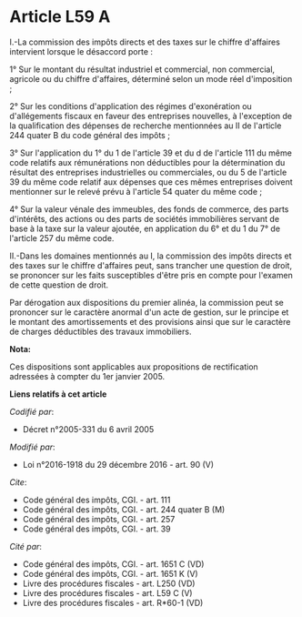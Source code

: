 # Article L59 A

I.-La commission des impôts directs et des taxes sur le chiffre d'affaires intervient lorsque le désaccord porte : 

1° Sur le montant du résultat industriel et commercial, non commercial, agricole ou du chiffre d'affaires, déterminé selon un
mode réel d'imposition ; 

2° Sur les conditions d'application des régimes d'exonération ou d'allégements fiscaux en faveur des entreprises nouvelles, à
l'exception de la qualification des dépenses de recherche mentionnées au II de l'article 244 quater B du code général des
impôts ; 

3° Sur l'application du 1° du 1 de l'article 39 et du d de l'article 111 du même code relatifs aux rémunérations non
déductibles pour la détermination du résultat des entreprises industrielles ou commerciales, ou du 5 de l'article 39 du même
code relatif aux dépenses que ces mêmes entreprises doivent mentionner sur le relevé prévu à l'article 54 quater du même
code ; 

4° Sur la valeur vénale des immeubles, des fonds de commerce, des parts d'intérêts, des actions ou des parts de sociétés
immobilières servant de base à la taxe sur la valeur ajoutée, en application du 6° et du 1 du 7° de l'article 257 du même
code. 

II.-Dans les domaines mentionnés au I, la commission des impôts directs et des taxes sur le chiffre d'affaires peut, sans
trancher une question de droit, se prononcer sur les faits susceptibles d'être pris en compte pour l'examen de cette question
de droit. 

Par dérogation aux dispositions du premier alinéa, la commission peut se prononcer sur le caractère anormal d'un acte de
gestion, sur le principe et le montant des amortissements et des provisions ainsi que sur le caractère de charges déductibles
des travaux immobiliers.

**Nota:**

Ces dispositions sont applicables aux propositions de rectification adressées à compter du 1er janvier 2005.

**Liens relatifs à cet article**

_Codifié par_:

  - Décret n°2005-331 du 6 avril 2005

_Modifié par_:

  - Loi n°2016-1918 du 29 décembre 2016 - art. 90 (V)

_Cite_:

  - Code général des impôts, CGI. - art. 111
  - Code général des impôts, CGI. - art. 244 quater B (M)
  - Code général des impôts, CGI. - art. 257
  - Code général des impôts, CGI. - art. 39

_Cité par_:

  - Code général des impôts, CGI. - art. 1651 C (VD)
  - Code général des impôts, CGI. - art. 1651 K (V)
  - Livre des procédures fiscales - art. L250 (VD)
  - Livre des procédures fiscales - art. L59 C (V)
  - Livre des procédures fiscales - art. R*60-1 (VD)
